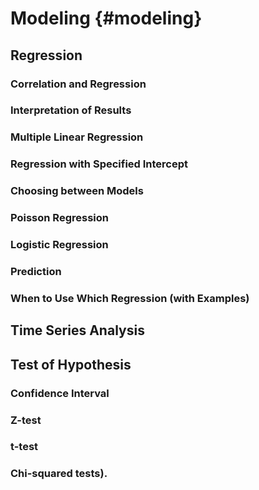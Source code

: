 # Modeling {#modeling}

## Regression

### Correlation and Regression 

### Interpretation of Results 

### Multiple Linear Regression 

### Regression with Specified Intercept 

### Choosing between Models 

### Poisson Regression

### Logistic Regression 

### Prediction

### When to Use Which Regression (with Examples) 

## Time Series Analysis 

## Test of Hypothesis

### Confidence Interval 

### Z-test

### t-test

### Chi-squared tests). 
